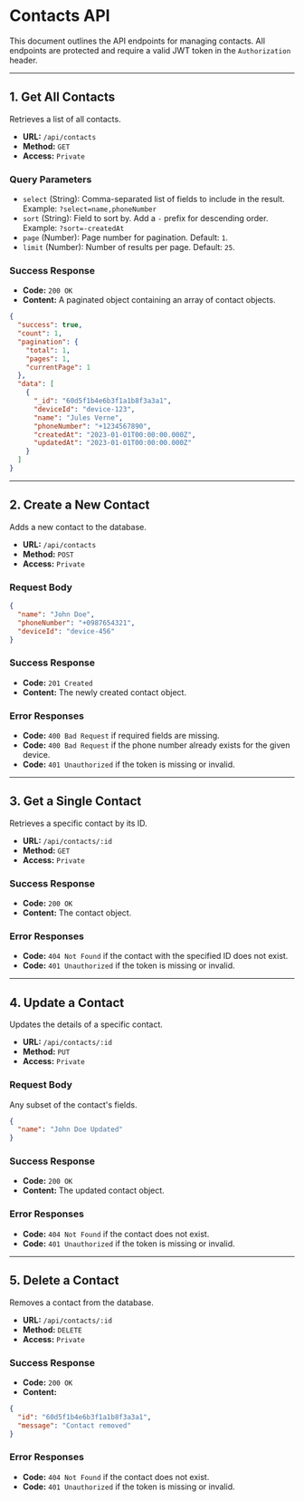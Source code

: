 # Contacts API

This document outlines the API endpoints for managing contacts. All endpoints are protected and require a valid JWT token in the `Authorization` header.

---

## 1. Get All Contacts

Retrieves a list of all contacts.

- **URL:** `/api/contacts`
- **Method:** `GET`
- **Access:** `Private`

### Query Parameters

- `select` (String): Comma-separated list of fields to include in the result. Example: `?select=name,phoneNumber`
- `sort` (String): Field to sort by. Add a `-` prefix for descending order. Example: `?sort=-createdAt`
- `page` (Number): Page number for pagination. Default: `1`.
- `limit` (Number): Number of results per page. Default: `25`.

### Success Response

- **Code:** `200 OK`
- **Content:** A paginated object containing an array of contact objects.

```json
{
  "success": true,
  "count": 1,
  "pagination": {
    "total": 1,
    "pages": 1,
    "currentPage": 1
  },
  "data": [
    {
      "_id": "60d5f1b4e6b3f1a1b8f3a3a1",
      "deviceId": "device-123",
      "name": "Jules Verne",
      "phoneNumber": "+1234567890",
      "createdAt": "2023-01-01T00:00:00.000Z",
      "updatedAt": "2023-01-01T00:00:00.000Z"
    }
  ]
}
```

---

## 2. Create a New Contact

Adds a new contact to the database.

- **URL:** `/api/contacts`
- **Method:** `POST`
- **Access:** `Private`

### Request Body

```json
{
  "name": "John Doe",
  "phoneNumber": "+0987654321",
  "deviceId": "device-456"
}
```

### Success Response

- **Code:** `201 Created`
- **Content:** The newly created contact object.

### Error Responses

- **Code:** `400 Bad Request` if required fields are missing.
- **Code:** `400 Bad Request` if the phone number already exists for the given device.
- **Code:** `401 Unauthorized` if the token is missing or invalid.

---

## 3. Get a Single Contact

Retrieves a specific contact by its ID.

- **URL:** `/api/contacts/:id`
- **Method:** `GET`
- **Access:** `Private`

### Success Response

- **Code:** `200 OK`
- **Content:** The contact object.

### Error Responses

- **Code:** `404 Not Found` if the contact with the specified ID does not exist.
- **Code:** `401 Unauthorized` if the token is missing or invalid.

---

## 4. Update a Contact

Updates the details of a specific contact.

- **URL:** `/api/contacts/:id`
- **Method:** `PUT`
- **Access:** `Private`

### Request Body

Any subset of the contact's fields.

```json
{
  "name": "John Doe Updated"
}
```

### Success Response

- **Code:** `200 OK`
- **Content:** The updated contact object.

### Error Responses

- **Code:** `404 Not Found` if the contact does not exist.
- **Code:** `401 Unauthorized` if the token is missing or invalid.

---

## 5. Delete a Contact

Removes a contact from the database.

- **URL:** `/api/contacts/:id`
- **Method:** `DELETE`
- **Access:** `Private`

### Success Response

- **Code:** `200 OK`
- **Content:**

```json
{
  "id": "60d5f1b4e6b3f1a1b8f3a3a1",
  "message": "Contact removed"
}
```

### Error Responses

- **Code:** `404 Not Found` if the contact does not exist.
- **Code:** `401 Unauthorized` if the token is missing or invalid.
